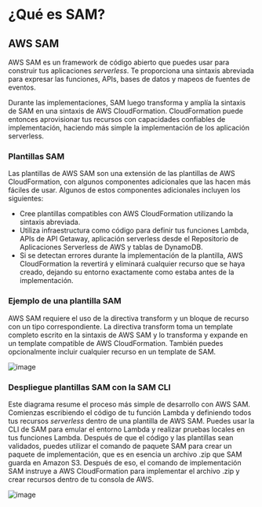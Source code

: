 # ¿Qué es SAM?

## AWS SAM

AWS SAM es un framework de código abierto que puedes usar para construir tus aplicaciones _serverless_. 
Te proporciona una sintaxis abreviada para expresar las funciones, APIs, bases de datos y mapeos de fuentes de eventos.

Durante las implementaciones, SAM luego transforma y amplía la sintaxis de SAM en una sintaxis de AWS CloudFormation. 
CloudFormation puede entonces aprovisionar tus recursos con capacidades confiables de implementación, haciendo más 
simple la implementación de los aplicación serverless.

### Plantillas SAM

Las plantillas de AWS SAM son una extensión de las plantillas de AWS CloudFormation, con algunos componentes adicionales 
que las hacen más fáciles de usar. Algunos de estos componentes adicionales incluyen los siguientes:

* Cree plantillas compatibles con AWS CloudFormation utilizando la sintaxis abreviada.
* Utiliza infraestructura como código para definir tus funciones Lambda, APIs de API Getaway, 
aplicación serverless desde el Repositorio de Aplicaciones Serverless de AWS y tablas de DynamoDB.
* Si se detectan errores durante la implementación de la plantilla, AWS CloudFormation la revertirá y 
eliminará cualquier recurso que se haya creado, dejando su entorno exactamente como estaba antes de la implementación.

### Ejemplo de una plantilla SAM

AWS SAM requiere el uso de la directiva transform y un bloque de recurso con un tipo correspondiente. 
La directiva transform toma un template completo escrito en la sintaxis de AWS SAM y lo transforma y expande 
en un template compatible de AWS CloudFormation. También puedes opcionalmente incluir cualquier recurso 
en un template de SAM.

![image](example-template.png)

### Despliegue plantillas SAM con la SAM CLI

Este diagrama resume el proceso más simple de desarrollo con AWS SAM. Comienzas escribiendo el código de
tu función Lambda y definiendo todos tus recursos _serverless_ dentro de una plantilla de AWS SAM. Puedes usar 
la CLI de SAM para emular el entorno Lambda y realizar pruebas locales en tus funciones Lambda. Después de que 
el código y las plantillas sean validados, puedes utilizar el comando de paquete SAM para crear un paquete 
de implementación, que es en esencia un archivo .zip que SAM guarda en Amazon S3. Después de eso, el comando 
de implementación SAM instruye a AWS CloudFormation para implementar el archivo .zip y crear recursos dentro 
de tu consola de AWS.

![image](https://explore.skillbuilder.aws/files/a/w/aws_prod1_docebosaas_com/1728054000/OkLFRSay1U8Sv7H0Idus2Q/tincan/675621_1654804371_p1g5509l8kdo9ri4lrh1vhpr5f4_zip/assets/FRRRFN5zNMSL3EE2_cxjqTIMYuVN7kQ_n.png)

